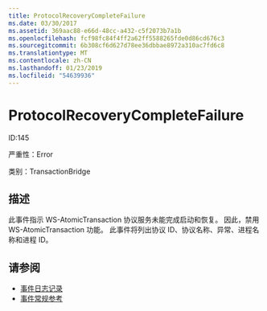 ```yaml
---
title: ProtocolRecoveryCompleteFailure
ms.date: 03/30/2017
ms.assetid: 369aac88-e66d-48cc-a432-c5f2073b7a1b
ms.openlocfilehash: fcf98fc84f4ff2a62ff5588265fde0d86cd676c3
ms.sourcegitcommit: 6b308cf6d627d78ee36dbbae8972a310ac7fd6c8
ms.translationtype: MT
ms.contentlocale: zh-CN
ms.lasthandoff: 01/23/2019
ms.locfileid: "54639936"
---
```

# <a name="protocolrecoverycompletefailure"></a>ProtocolRecoveryCompleteFailure
ID:145  
  
 严重性：Error  
  
 类别：TransactionBridge  
  
## <a name="description"></a>描述  
 此事件指示 WS-AtomicTransaction 协议服务未能完成启动和恢复。 因此，禁用 WS-AtomicTransaction 功能。 此事件将列出协议 ID、协议名称、异常、进程名称和进程 ID。  
  
## <a name="see-also"></a>请参阅
- [事件日志记录](../../../../../docs/framework/wcf/diagnostics/event-logging/index.md)
- [事件常规参考](../../../../../docs/framework/wcf/diagnostics/event-logging/events-general-reference.md)
